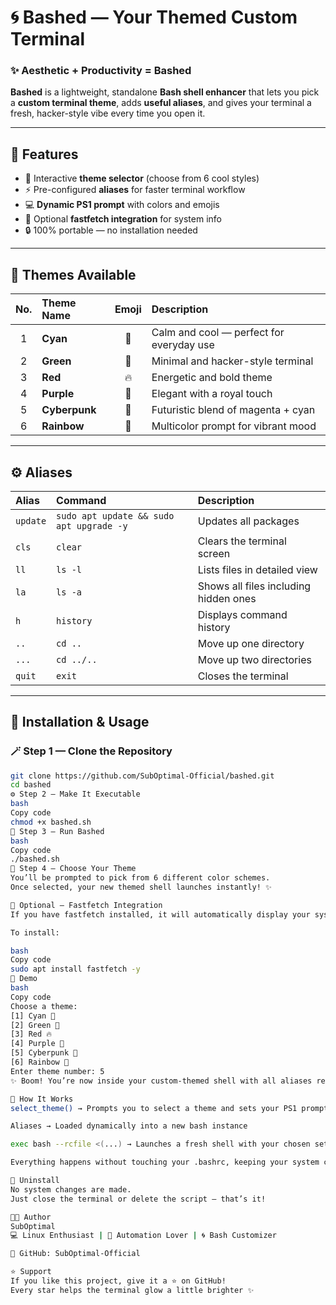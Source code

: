 # 🌀 Bashed — Your Themed Custom Terminal

### ✨ Aesthetic + Productivity = Bashed  
**Bashed** is a lightweight, standalone **Bash shell enhancer** that lets you pick a **custom terminal theme**, adds **useful aliases**, and gives your terminal a fresh, hacker-style vibe every time you open it.

---

## 🚀 Features
- 🎨 Interactive **theme selector** (choose from 6 cool styles)
- ⚡ Pre-configured **aliases** for faster terminal workflow
- 💻 **Dynamic PS1 prompt** with colors and emojis
- 🧠 Optional **fastfetch integration** for system info
- 🔒 100% portable — no installation needed

---

## 🧠 Themes Available

| No. | Theme Name | Emoji | Description |
|:---:|:------------|:------:|:-------------|
| 1 | **Cyan** | 🌊 | Calm and cool — perfect for everyday use |
| 2 | **Green** | 🌿 | Minimal and hacker-style terminal |
| 3 | **Red** | 🔥 | Energetic and bold theme |
| 4 | **Purple** | 💜 | Elegant with a royal touch |
| 5 | **Cyberpunk** | 🤖 | Futuristic blend of magenta + cyan |
| 6 | **Rainbow** | 🌈 | Multicolor prompt for vibrant mood |

---

## ⚙️ Aliases

| Alias | Command | Description |
|:------|:---------|:-------------|
| `update` | `sudo apt update && sudo apt upgrade -y` | Updates all packages |
| `cls` | `clear` | Clears the terminal screen |
| `ll` | `ls -l` | Lists files in detailed view |
| `la` | `ls -a` | Shows all files including hidden ones |
| `h` | `history` | Displays command history |
| `..` | `cd ..` | Move up one directory |
| `...` | `cd ../..` | Move up two directories |
| `quit` | `exit` | Closes the terminal |

---

## 🧩 Installation & Usage

### 🪄 Step 1 — Clone the Repository
```bash
git clone https://github.com/SubOptimal-Official/bashed.git
cd bashed
⚙️ Step 2 — Make It Executable
bash
Copy code
chmod +x bashed.sh
🚀 Step 3 — Run Bashed
bash
Copy code
./bashed.sh
🎨 Step 4 — Choose Your Theme
You’ll be prompted to pick from 6 different color schemes.
Once selected, your new themed shell launches instantly! ✨

🧮 Optional — Fastfetch Integration
If you have fastfetch installed, it will automatically display your system info at startup.

To install:

bash
Copy code
sudo apt install fastfetch -y
🎨 Demo
bash
Copy code
Choose a theme:
[1] Cyan 🌊
[2] Green 🌿
[3] Red 🔥
[4] Purple 💜
[5] Cyberpunk 🤖
[6] Rainbow 🌈
Enter theme number: 5
✨ Boom! You’re now inside your custom-themed shell with all aliases ready.

🧰 How It Works
select_theme() → Prompts you to select a theme and sets your PS1 prompt

Aliases → Loaded dynamically into a new bash instance

exec bash --rcfile <(...) → Launches a fresh shell with your chosen setup

Everything happens without touching your .bashrc, keeping your system clean and safe.

💾 Uninstall
No system changes are made.
Just close the terminal or delete the script — that’s it!

🧑‍💻 Author
SubOptimal
💻 Linux Enthusiast | 🧠 Automation Lover | 🌀 Bash Customizer

🔗 GitHub: SubOptimal-Official

⭐ Support
If you like this project, give it a ⭐ on GitHub!
Every star helps the terminal glow a little brighter ✨
